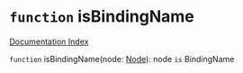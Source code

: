 # `function` isBindingName

[Documentation Index](../README.md)

`function` isBindingName(node: [Node](../private.interface.Node/README.md)): node `is` BindingName